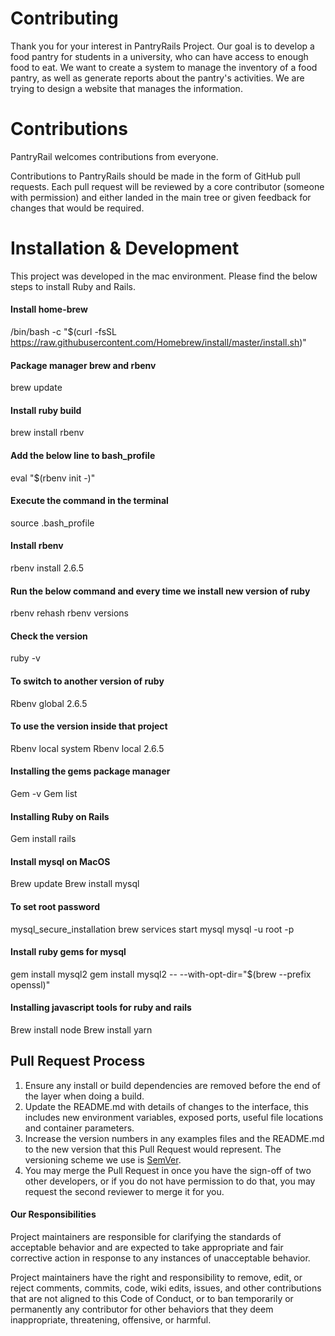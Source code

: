 
# Contributing

Thank you for your interest in PantryRails Project. Our goal is to develop a food pantry for students in a university, who can have access to enough food to eat. We want to create a system to manage the inventory of a food pantry, as well as generate reports about the pantry's activities. We are trying to design a website that manages the information.

# Contributions

PantryRail welcomes contributions from everyone.

Contributions to PantryRails should be made in the form of GitHub pull requests. Each pull request will be reviewed by a core contributor (someone with permission) and either landed in the main tree or given feedback for changes that would be required.

# Installation & Development 

This project was developed in the mac environment. Please find the below steps to install Ruby and Rails.

#### Install home-brew
/bin/bash -c "$(curl -fsSL https://raw.githubusercontent.com/Homebrew/install/master/install.sh)"

#### Package manager brew and rbenv
brew update

#### Install ruby build
brew install rbenv

#### Add the below line to bash_profile
eval "$(rbenv init -)"

#### Execute the command in the terminal
source .bash_profile

#### Install rbenv
rbenv install 2.6.5

#### Run the below command and every time we install new version of ruby
rbenv rehash
rbenv versions

#### Check the version
ruby -v

#### To switch to another version of ruby
Rbenv global 2.6.5

#### To use the version inside that project
Rbenv local system
Rbenv local 2.6.5

#### Installing the gems package manager
Gem -v
Gem list

#### Installing Ruby on Rails
Gem install rails

####  Install mysql on MacOS
Brew update
Brew install mysql

####  To set root password
mysql_secure_installation
brew services start mysql
mysql -u root -p

#### Install ruby gems for mysql
gem install mysql2
gem install mysql2 -- --with-opt-dir="$(brew --prefix openssl)"

#### Installing javascript tools for ruby and rails
Brew install node
Brew install yarn

## Pull Request Process

1. Ensure any install or build dependencies are removed before the end of the layer when doing a build.
2. Update the README.md with details of changes to the interface, this includes new environment variables, exposed ports, useful file locations and container parameters.
3. Increase the version numbers in any examples files and the README.md to the new version that this Pull Request would represent. The versioning scheme we use is [SemVer](http://semver.org/).
4. You may merge the Pull Request in once you have the sign-off of two other developers, or if you do not have permission to do that, you may request the second reviewer to merge it for you.



#### Our Responsibilities

Project maintainers are responsible for clarifying the standards of acceptable behavior and are expected to take appropriate and fair corrective action in response to any instances of unacceptable behavior.

Project maintainers have the right and responsibility to remove, edit, or reject comments, commits, code, wiki edits, issues, and other contributions that are not aligned to this Code of Conduct, or to ban temporarily or permanently any contributor for other behaviors that they deem inappropriate, threatening, offensive, or harmful.
